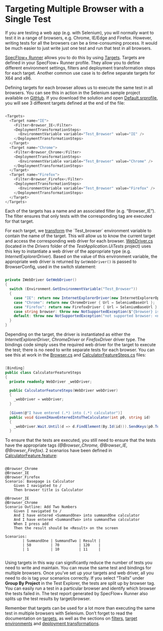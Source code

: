 # Targeting Multiple Browser with a Single Test

If you are testing a web app (e.g. with Selenium), you will normally want to test it in a range of browsers, e.g. Chrome, IE/Edge and Firefox. However, writing tests for all the browsers can be a time-consuming process. It would be much easier to just write just one test and run that test in all browsers.

[SpecFlow+ Runner](https://specflow.org/tools/runner/) allows you to do this by using [Targets](https://docs.specflow.org/projects/specflow-runner/en/latest/Profile/Targets.html). Targets are defined in your SpecFlow+ Runner profile. They allow you to define different environment settings, filters and deployment transformation steps for each target. Another common use case is to define separate targets for X64 and x86.

Defining targets for each browser allows us to execute the same test in all browsers. You can see this in action in the Selenium sample project available on [GitHub](https://github.com/SpecFlowOSS/SpecFlow.Plus.Examples/tree/master/SeleniumWebTest). If you download the solution and open [Default.srprofile](https://github.com/SpecFlowOSS/SpecFlow.Plus.Examples/blob/master/SeleniumWebTest/TestApplication.UiTests/Default.srprofile#L29), you will see 3 different targets defined at the end of the file:

``` csharp

<Targets>
  <Target name="IE">
    <Filter>Browser_IE</Filter>
    <DeploymentTransformationSteps>
      <EnvironmentVariable variable="Test_Browser" value="IE" />
    </DeploymentTransformationSteps>
  </Target>
  <Target name="Chrome">
    <Filter>Browser_Chrome</Filter>
    <DeploymentTransformationSteps>
      <EnvironmentVariable variable="Test_Browser" value="Chrome" />
    </DeploymentTransformationSteps>
  </Target>
  <Target name="Firefox">
    <Filter>Browser_Firefox</Filter>
    <DeploymentTransformationSteps>
      <EnvironmentVariable variable="Test_Browser" value="Firefox" />
    </DeploymentTransformationSteps>
  </Target>
</Targets>

```

Each of the targets has a name and an associated filter (e.g. “Browser_IE”). The filter ensures that only tests with the corresponding tag are executed for that target.

For each target, we [transform](https://msdn.microsoft.com/en-us/library/dd465326(v=vs.110).aspx) the `Test_browser` environment variable to contain the name of the target. This will allow us to know the current target and access the corresponding web driver for each browser. [WebDriver.cs](https://github.com/techtalk/SpecFlow.Plus.Examples/blob/master/SeleniumWebTest/TestApplication.UiTests/Drivers/WebDriver.cs) (located in the *Drivers* folder of the *TestApplication.UiTests* project) uses this key to instantiate a web driver of the appropriate type (e.g. *InternetExplorerDriver*). Based on the value of this environment variable, the appropriate web driver is returned by `GetWebDriver()` is passed to BrowserConfig, used in the switch statement:

``` csharp

private IWebDriver GetWebDriver()
{
  switch (Environment.GetEnvironmentVariable("Test_Browser"))
  {
    case "IE": return new InternetExplorerDriver(new InternetExplorerOptions { IgnoreZoomLevel = true }) { Url = SeleniumBaseUrl };
    case "Chrome": return new ChromeDriver { Url = SeleniumBaseUrl };
    case "Firefox": return new FirefoxDriver { Url = SeleniumBaseUrl };
    case string browser: throw new NotSupportedException($"{browser} is not a supported browser");
    default: throw new NotSupportedException("not supported browser: <null>");
  }
}

```

Depending on the target, the driver is instantiated as either the *InternetExplorerDriver*, *ChromeDriver* or *FirefoxDriver* driver type. The bindings code simply uses the required web driver for the target to execute the test; there is no need to write separate tests for each browser. You can see this at work in the [Browser.cs](https://github.com/techtalk/SpecFlow.Plus.Examples/blob/master/SeleniumWebTest/TestApplication.UiTests/Steps/Browser.cs) and [CalculatorFeatureSteps.cs](https://github.com/techtalk/SpecFlow.Plus.Examples/blob/master/SeleniumWebTest/TestApplication.UiTests/Steps/CalculatorFeatureSteps.cs#L8) files:

``` csharp

[Binding]
public class CalculatorFeatureSteps
{
  private readonly WebDriver _webDriver;

  public CalculatorFeatureSteps(WebDriver webDriver)
  {
    _webDriver = webDriver;
  }
       
  [Given(@"I have entered (.*) into (.*) calculator")]
  public void GivenIHaveEnteredIntoTheCalculator(int p0, string id)
  {
    _webDriver.Wait.Until(d => d.FindElement(By.Id(id))).SendKeys(p0.ToString());
  }

  ```

To ensure that the tests are executed, you still need to ensure that the tests have the appropriate tags *(@Browser_Chrome, @Browser_IE, @Browser_Firefox)*. 2 scenarios have been defined in [CalculatorFeature.feature](https://github.com/techtalk/SpecFlow.Plus.Examples/blob/master/SeleniumWebTest/TestApplication.UiTests/Features/CalculatorFeature.feature):

``` Gherkin

@Browser_Chrome
@Browser_IE
@Browser_Firefox
Scenario: Basepage is Calculator
	Given I navigated to /
	Then browser title is Calculator

@Browser_IE 
@Browser_Chrome
Scenario Outline: Add Two Numbers
	Given I navigated to /
	And I have entered <SummandOne> into summandOne calculator
	And I have entered <SummandTwo> into summandTwo calculator
	When I press add
	Then the result should be <Result> on the screen

Scenarios: 
		| SummandOne | SummandTwo | Result |       
		| 50         | 70         | 120    | 
		| 1          | 10         | 11     |
    
```

Using targets in this way can significantly reduce the number of tests you need to write and maintain. You can reuse the same test and bindings for multiple browsers. Once you’ve set up your targets and web driver, all you need to do is tag your scenarios correctly. If you select “Traits” under **Group By Project** in the Test Explorer, the tests are split up by browser tag. You can easily run a test in a particular browser and identify which browser the tests failed in. The test report generated by SpecFlow+ Runner also splits up the test results by target/browser.

Remember that targets can be used for a lot more than executing the same test in multiple browsers with Selenium. Don’t forget to read the documentation on [targets](https://specflow.org/plus/documentation/targets/), as well as the sections on [filters](https://specflow.org/plus/documentation/Filter/), [target environments](https://specflow.org/plus/documentation/Environment/) and [deployment transformations](https://specflow.org/plus/documentation/DeploymentTransformation/).

